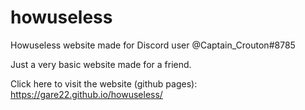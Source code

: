 # howuseless
Howuseless website made for Discord user @Captain_Crouton#8785

Just a very basic website made for a friend.

Click here to visit the website (github pages): https://gare22.github.io/howuseless/
